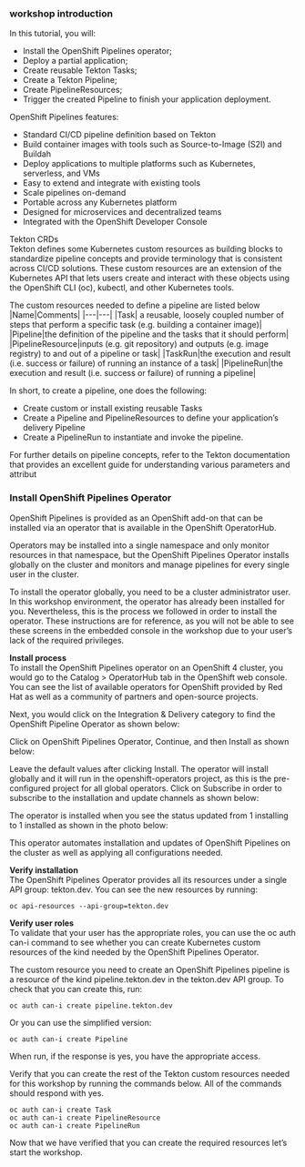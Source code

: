 ### workshop introduction
In this tutorial, you will:<br>
* Install the OpenShift Pipelines operator;
* Deploy a partial application;
* Create reusable Tekton Tasks;
* Create a Tekton Pipeline;
* Create PipelineResources;
* Trigger the created Pipeline to finish your application deployment.

OpenShift Pipelines features:<br>
* Standard CI/CD pipeline definition based on Tekton
* Build container images with tools such as Source-to-Image (S2I) and Buildah
* Deploy applications to multiple platforms such as Kubernetes, serverless, and VMs
* Easy to extend and integrate with existing tools
* Scale pipelines on-demand
* Portable across any Kubernetes platform
* Designed for microservices and decentralized teams
* Integrated with the OpenShift Developer Console

Tekton CRDs<br>
Tekton defines some Kubernetes custom resources as building blocks to standardize pipeline concepts and provide terminology that is consistent across CI/CD solutions. These custom resources are an extension of the Kubernetes API that lets users create and interact with these objects using the OpenShift CLI (oc), kubectl, and other Kubernetes tools.

The custom resources needed to define a pipeline are listed below<br>
|Name|Comments|
|---|---|
|Task| a reusable, loosely coupled number of steps that perform a specific task (e.g. building a container image)|
|Pipeline|the definition of the pipeline and the tasks that it should perform|
|PipelineResource|inputs (e.g. git repository) and outputs (e.g. image registry) to and out of a pipeline or task|
|TaskRun|the execution and result (i.e. success or failure) of running an instance of a task|
|PipelineRun|the execution and result (i.e. success or failure) of running a pipeline|

In short, to create a pipeline, one does the following:<br>
* Create custom or install existing reusable Tasks
* Create a Pipeline and PipelineResources to define your application’s delivery Pipeline
* Create a PipelineRun to instantiate and invoke the pipeline.

For further details on pipeline concepts, refer to the Tekton documentation that provides an excellent guide for understanding various parameters and attribut

### Install OpenShift Pipelines Operator
OpenShift Pipelines is provided as an OpenShift add-on that can be installed via an operator that is available in the OpenShift OperatorHub.

Operators may be installed into a single namespace and only monitor resources in that namespace, but the OpenShift Pipelines Operator installs globally on the cluster and monitors and manage pipelines for every single user in the cluster.

To install the operator globally, you need to be a cluster administrator user. In this workshop environment, the operator has already been installed for you. Nevertheless, this is the process we followed in order to install the operator. These instructions are for reference, as you will not be able to see these screens in the embedded console in the workshop due to your user’s lack of the required privileges.

**Install process**<br>
To install the OpenShift Pipelines operator on an OpenShift 4 cluster, you would go to the Catalog > OperatorHub tab in the OpenShift web console. You can see the list of available operators for OpenShift provided by Red Hat as well as a community of partners and open-source projects.

Next, you would click on the Integration & Delivery category to find the OpenShift Pipeline Operator as shown below:

Click on OpenShift Pipelines Operator, Continue, and then Install as shown below:

Leave the default values after clicking Install. The operator will install globally and it will run in the openshift-operators project, as this is the pre-configured project for all global operators. Click on Subscribe in order to subscribe to the installation and update channels as shown below:

The operator is installed when you see the status updated from 1 installing to 1 installed as shown in the photo below:

This operator automates installation and updates of OpenShift Pipelines on the cluster as well as applying all configurations needed.

**Verify installation**<br>
The OpenShift Pipelines Operator provides all its resources under a single API group: tekton.dev. You can see the new resources by running:
```
oc api-resources --api-group=tekton.dev
```

**Verify user roles**<br>
To validate that your user has the appropriate roles, you can use the oc auth can-i command to see whether you can create Kubernetes custom resources of the kind needed by the OpenShift Pipelines Operator.

The custom resource you need to create an OpenShift Pipelines pipeline is a resource of the kind pipeline.tekton.dev in the tekton.dev API group. To check that you can create this, run:
```
oc auth can-i create pipeline.tekton.dev
```

Or you can use the simplified version:
```
oc auth can-i create Pipeline
```
When run, if the response is yes, you have the appropriate access.

Verify that you can create the rest of the Tekton custom resources needed for this workshop by running the commands below. All of the commands should respond with yes.
```
oc auth can-i create Task
oc auth can-i create PipelineResource
oc auth can-i create PipelineRun
```
Now that we have verified that you can create the required resources let’s start the workshop.


